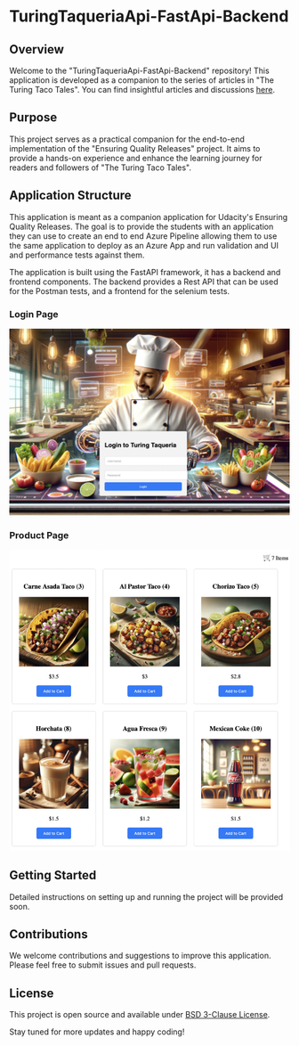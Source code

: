 # TuringTaqueriaApi-FastApi-Backend

## Overview
Welcome to the "TuringTaqueriaApi-FastApi-Backend" repository! This application is developed as a companion to the series of articles in "The Turing Taco Tales". You can find insightful articles and discussions [here](https://www.turingtaco.com).

## Purpose
This project serves as a practical companion for the end-to-end implementation of the "Ensuring Quality Releases" project. It aims to provide a hands-on experience and enhance the learning journey for readers and followers of "The Turing Taco Tales".

## Application Structure
This application is meant as a companion application for Udacity's Ensuring Quality Releases. The goal is to provide the students with an application they can use to create an end to end Azure Pipeline allowing them to use the same application to deploy as an Azure App and run validation and UI and performance tests against them.

The application is built using the FastAPI framework, it has a backend and frontend components. The backend provides a Rest API that can be used for the Postman tests, and a frontend for the selenium tests.

### Login Page

![Login Page](LoginPage.jpg)

### Product Page

![Products Page](ProductsPage.jpg)


## Getting Started
Detailed instructions on setting up and running the project will be provided soon.

## Contributions
We welcome contributions and suggestions to improve this application. Please feel free to submit issues and pull requests.

## License
This project is open source and available under [BSD 3-Clause License](./LICENSE).

Stay tuned for more updates and happy coding!
